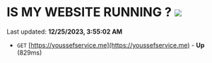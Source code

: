 # IS MY WEBSITE RUNNING ? [![](https://img.shields.io/static/v1?label=Sponsor&message=%E2%9D%A4&logo=GitHub&color=%23fe8e86)](https://github.com/sponsors/<username>)

Last updated: **12/25/2023, 3:55:02 AM**

- `GET` [https://youssefservice.me](https://youssefservice.me) - **Up** (829ms)
